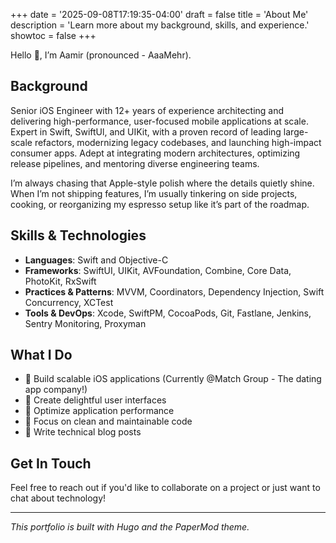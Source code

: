 +++
date = '2025-09-08T17:19:35-04:00'
draft = false
title = 'About Me'
description = 'Learn more about my background, skills, and experience.'
showtoc = false
+++

Hello 👋, I’m Aamir (pronounced - AaaMehr).

## Background

Senior iOS Engineer with 12+ years of experience architecting and delivering high-performance, user-focused mobile applications at scale. Expert in Swift, SwiftUl, and UIKit, with a proven record of leading large-scale refactors, modernizing legacy codebases, and launching high-impact consumer apps. Adept at integrating modern architectures, optimizing release pipelines, and mentoring diverse engineering teams. 

I’m always chasing that Apple-style polish where the details quietly shine. When I’m not shipping features, I’m usually tinkering on side projects, cooking, or reorganizing my espresso setup like it’s part of the roadmap.

## Skills & Technologies

- **Languages**: Swift and Objective-C
- **Frameworks**: SwiftUI, UIKit, AVFoundation, Combine, Core Data, PhotoKit, RxSwift
- **Practices & Patterns**: MVVM, Coordinators, Dependency Injection, Swift Concurrency, XCTest
- **Tools & DevOps**: Xcode, SwiftPM, CocoaPods, Git, Fastlane, Jenkins, Sentry Monitoring, Proxyman

## What I Do

- 🔨 Build scalable iOS applications (Currently @Match Group - The dating app company!)
- 📱 Create delightful user interfaces
- 🚀 Optimize application performance
- 🎯 Focus on clean and maintainable code
- 📝 Write technical blog posts

## Get In Touch

Feel free to reach out if you'd like to collaborate on a project or just want to chat about technology!

---

*This portfolio is built with Hugo and the PaperMod theme.*
